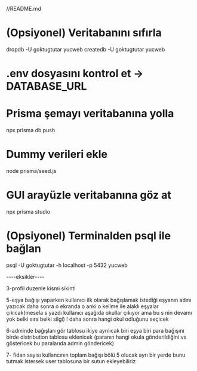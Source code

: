 //README.md

# (Opsiyonel) Veritabanını sıfırla
dropdb -U goktugtutar yucweb
createdb -U goktugtutar yucweb

# .env dosyasını kontrol et → DATABASE_URL

# Prisma şemayı veritabanına yolla
npx prisma db push

# Dummy verileri ekle
node prisma/seed.js

# GUI arayüzle veritabanına göz at
npx prisma studio

# (Opsiyonel) Terminalden psql ile bağlan
psql -U goktugtutar -h localhost -p 5432 yucweb


----eksikler----


3-profil duzenle kismi sikinti 


5-eşya bağışı yaparken kullanıcı ilk olarak bağışlamak istediği eşyanın adını yazıcak daha sonra o ekranda o anki o kelime ile alaklı eşyalar çıkıcak(mesela s yazdı kullanıcı aşağıda okullar çıkıyor ama bu s nin devamı yok belki sıra belki silgi) ! daha sonra hangi okul odluğunu seçicek

6-adminde bağışları gör tablosu ikiye ayrılıcak biri eşya biri para bağışını birde distribution tablosu eklenicek (paranın hangi okula gönderildiğini vs göstericek bu paralarıda admin göndericek)

7- fidan sayısı kullancının toplam bağışı bölü 5 olucak ayrı bir yerde bunu tutmak istersek user tablosuna bir sutun ekleyebiliriz


